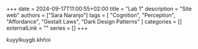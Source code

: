 +++ 
date = 2024-09-17T11:00:55+02:00
title = "Lab 1"
description = "Site web"
authors = ["Sara Naranjo"]
tags = [
    "Cognition",
    "Perception",
    "Affordance",
    "Gestalt Laws",
    "Dark Design Patterns"
    ]
categories = []
externalLink = ""
series = []
+++


kuyylkuygb.khñoi